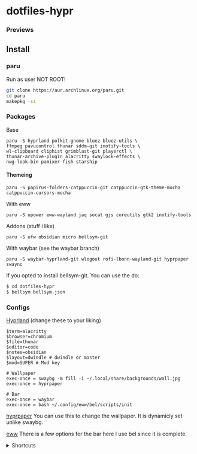 # dotfiles-hypr

### Previews

## Install

### paru
Run as user NOT ROOT!
```bash
git clone https://aur.archlinux.org/paru.git
cd paru
makepkg -si
```

### Packages
Base
```
paru -S hyprland polkit-gnome bluez bluez-utils \
ffmpeg pavucontrol thunar sddm-git inotify-tools \
wl-clipboard cliphist grimblast-git playerctl \
thunar-archive-plugin alacritty swaylock-effects \
nwg-look-bin pamixer fish starship
```

#### Themeing
```
paru -S papirus-folders-catppuccin-git catppuccin-gtk-theme-mocha catppuccin-cursors-mocha
```

With eww
```
paru -S upower eww-wayland jaq socat gjs coreutils gtk2 inotify-tools
```

Addons (stuff i like)
```
paru -S ufw obsidian micro bellsym-git
```

With waybar (see the waybar branch)
```
paru -S waybar-hyprland-git wlogout rofi-lbonn-wayland-git hyprpaper swaync
```

If you opted to install bellsym-git. You can use the do:
```bash
$ cd dotfiles-hypr
$ bellsym bellsym.json
```

### Configs

[Hyprland](.config/hypr/hyprland.conf) (change these to your liking)
```
$term=alacritty
$browser=chromium
$file=thunar
$editor=code
$notes=obsidian
$layout=dwindle # dwindle or master
$mod=SUPER # Mod key

# Wallpaper
exec-once = swaybg -m fill -i ~/.local/share/backgrounds/wall.jpg
exec-once = hyprpaper

# Bar
exec-once = waybar
exec-once = bash ~/.config/eww/bel/scripts/init
```

[hyprpaper](.config/hypr/hyprpaper.conf)
You can use this to change the wallpaper. It is dynamicly set unlike swaybg. 

[eww](.config/eww/)
There is a few options for the bar here I use bel since it is complete.


<details>
<summary> Shortcuts </summary>

| Shortcut   | What it does   |
|---|---|
| `SUPER+RETURN` | open terminal |
| `SUPER+B` | open browser |
| `SUPER+C` | open editor |
| `SUPER+O` | open notes |
| `SUPER+E` | open thunar |
| `SUPER+Q` | quit |
| `SUPER+D` | rofi |
| `SUPER+F` | fullscreen |
| `SUPER+[number]` | open workspace [number] |
| `SUPER+SHIFT+[number]` | move to workspace [number] |
</details>
